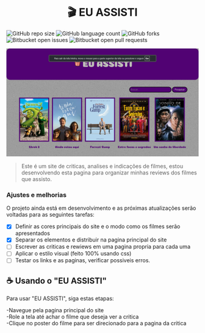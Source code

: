 <h1 align="center"> 🎬 EU ASSISTI </h1>

![GitHub repo size](https://img.shields.io/github/repo-size/iuricode/README-template?style=for-the-badge)
![GitHub language count](https://img.shields.io/github/languages/count/iuricode/README-template?style=for-the-badge)
![GitHub forks](https://img.shields.io/github/forks/iuricode/README-template?style=for-the-badge)
![Bitbucket open issues](https://img.shields.io/bitbucket/issues/iuricode/README-template?style=for-the-badge)
![Bitbucket open pull requests](https://img.shields.io/bitbucket/pr-raw/iuricode/README-template?style=for-the-badge)

<img src="./Imagens/Captura de tela 2025-05-29 193217.png" alt="Imagem do site no estado atual">

> Este é um site de criticas, analises e indicações de filmes, estou desenvolvendo esta pagina para organizar minhas reviews dos filmes que assisto.

### Ajustes e melhorias

O projeto ainda está em desenvolvimento e as próximas atualizações serão voltadas para as seguintes tarefas:

- [x] Definir as cores principais do site e o modo como os filmes serão apresentados
- [x] Separar os elementos e distribuir na pagina principal do site
- [ ] Escrever as criticas e rewiews em uma pagina propria para cada uma
- [ ] Aplicar o estilo visual (feito 100% usando css)
- [ ] Testar os links e as paginas, verificar possiveis erros.

## ☕ Usando o "EU ASSISTI"

Para usar "EU ASSISTI", siga estas etapas:

-Navegue pela pagina principal do site </br>
-Role a tela até achar o filme que deseja ver a critica </br>
-Clique no poster do filme para ser direcionado para a pagina da critica



